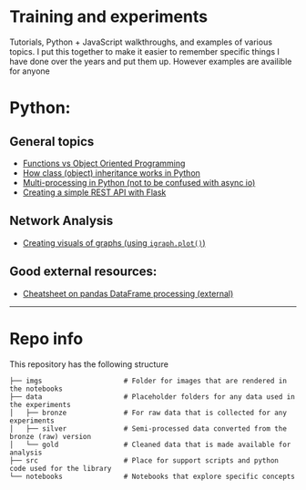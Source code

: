 # Training and experiments

Tutorials, Python + JavaScript walkthroughs, and examples of various topics. I put this together to make it easier to remember specific things I have done over the years and put them up. However examples are availible for anyone

# Python:

## General topics
* [Functions vs Object Oriented Programming](notebooks/Functions_vs_Object_Oriented_Programming.ipynb)
* [How class (object) inheritance works in Python](notebooks/classes_and_inheritance.ipynb)
* [Multi-processing in Python (not to be confused with async io)](notebooks/parallel_programming_tutorial.ipynb)
* [Creating a simple REST API with Flask](src/flask-app/README.md)

## Network Analysis
* [Creating visuals of graphs (using `igraph.plot()`)](notebooks/Visualizing_networks_in_igraph.ipynb)

## Good external resources:
* [Cheatsheet on pandas DataFrame processing (external)](https://www.dataquest.io/blog/large_files/pandas-cheat-sheet.pdf)

-----------


# Repo info

This repository has the following structure

```
├── imgs                    # Folder for images that are rendered in the notebooks
├── data                    # Placeholder folders for any data used in the experiments
│   ├── bronze              # For raw data that is collected for any experiments
│   ├── silver              # Semi-processed data converted from the bronze (raw) version
│   └── gold                # Cleaned data that is made available for analysis
├── src                     # Place for support scripts and python code used for the library
└── notebooks               # Notebooks that explore specific concepts
```
